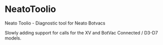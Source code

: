 # NeatoToolio
Neato Toolio - Diagnostic tool for Neato Botvacs

Slowly adding support for calls for the XV and BotVac Connected / D3-D7 models.
